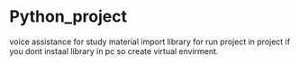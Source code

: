 # Python_project
voice assistance for study material
import library for run project
in project if you dont instaal library in pc so create virtual envirment.
